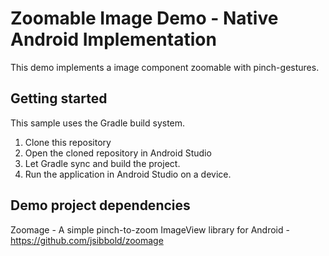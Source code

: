 # Zoomable Image Demo - Native Android Implementation

This demo implements a image component zoomable with pinch-gestures.

## Getting started

This sample uses the Gradle build system.

1. Clone this repository
2. Open the cloned repository in Android Studio
3. Let Gradle sync and build the project.
4. Run the application in Android Studio on a device.

## Demo project dependencies

Zoomage - A simple pinch-to-zoom ImageView library for Android - https://github.com/jsibbold/zoomage
